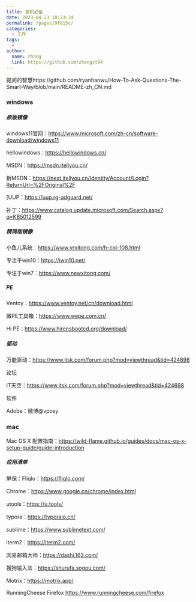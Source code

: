 ```yaml
---
title: 装机必备
date: 2023-04-23 18:23:34
permalink: /pages/9f815c/
categories:
  - 工作
tags:
  - 
author: 
  name: zhang
  link: https://github.com/zhangst94
---
```

提问的智慧https://github.com/ryanhanwu/How-To-Ask-Questions-The-Smart-Way/blob/main/README-zh_CN.md

### windows

##### 原版镜像

windows11官网：https://www.microsoft.com/zh-cn/software-download/windows11

hellowindows：https://hellowindows.cn/

MSDN：https://msdn.itellyou.cn/

新MSDN：https://next.itellyou.cn/Identity/Account/Login?ReturnUrl=%2FOriginal%2F

[UUP：https://uup.rg-adguard.net/

补丁：https://www.catalog.update.microsoft.com/Search.aspx?q=KB5012599

##### 精简版镜像

小鱼儿系统：https://www.yrxitong.com/h-col-108.html

专注于win10：https://iwin10.net/

专注于win7：https://www.newxitong.com/

##### PE

Ventoy：https://www.ventoy.net/cn/download.html

微PE工具箱：https://www.wepe.com.cn/

Hi PE：https://www.hirensbootcd.org/download/

##### 驱动

万能驱动：https://www.itsk.com/forum.php?mod=viewthread&tid=424698

论坛

IT天空：https://www.itsk.com/forum.php?mod=viewthread&tid=424698

软件

Adobe：微博@vposy

### mac

Mac OS X 配置指南：https://wild-flame.github.io/guides/docs/mac-os-x-setup-guide/guide-introduction



##### 应用清单

屏保：Fliqlo：https://fliqlo.com/

Chrome：https://www.google.cn/chrome/index.html

utools：https://u.tools/

typora：https://typoraio.cn/

sublime：https://www.sublimetext.com/

iterm2：https://iterm2.com/

网易邮箱大师：https://dashi.163.com/

搜狗输入法：https://shurufa.sogou.com/

Motrix：https://motrix.app/

RunningCheese Firefox https://www.runningcheese.com/firefox
